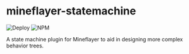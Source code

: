 # mineflayer-statemachine

![Deploy](https://github.com/TheDudeFromCI/mineflayer-statemachine/workflows/Deploy/badge.svg)
![NPM](https://img.shields.io/npm/v/mineflayer-statemachine)

A state machine plugin for Mineflayer to aid in designing more complex behavior trees.
